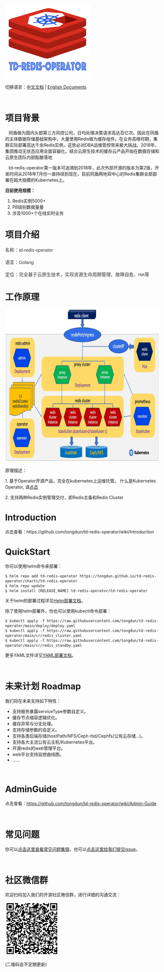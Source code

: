 
![td-redis-operator](docs/imgs/td-redis-operator-logo.jpg)


切换语言：<a href="README-zh.md">中文文档</a>  |  <a href="README.md">English Documents</a>

<br>

<div class="blog_content">
    <div class="iteye-blog-content-contain" style="font-size: 14px;">
<h1>项目背景</h1>
<p style="font-size: 14px;">
&nbsp;&nbsp;&nbsp;同盾做为国内头部第三方风控公司，日均处理决策请求高达百亿次。因此在同盾的主体数据存储基础架构中，大量使用Redis做为缓存组件。在业务高峰时期，集群实际部署高达千余Redis实例，这势必对DBA运维管控带来极大挑战。2018年，集团推动无状态应用全面容器化，结合云原生技术的缓存云产品开始在数据存储和云原生团队内部酝酿落地 </p>
<p style="font-size: 14px;">
&nbsp;&nbsp;&nbsp;td-redis-operator第一版本可追溯到2018年，此次外部开源的版本为第2版，开发时间从2018年7月份一直持续到现在，目前同盾两地双中心的Redis集群全部部署在超大规模的Kubernetes上。
</p>
<strong>目前使用规模：</strong>
<ol style="font-size: 14px;">
<li>Redis实例5000+</li>
<li>PB级别数据量量</li>
<li>涉及1000+个在线实时业务</li>
</ol>

<h1>项目介绍</h1>
<p style="margin-top: 15px; margin-bottom: 15px; color: #333333; font-family: Helvetica, arial, freesans, clean, sans-serif; font-size: 15px; line-height: 25px;">名称：td-redis-operator</p>
<p style="margin-top: 15px; margin-bottom: 15px; color: #333333; font-family: Helvetica, arial, freesans, clean, sans-serif; font-size: 15px; line-height: 25px;">语言：Golang</p>
<p style="margin-top: 15px; margin-bottom: 15px; color: #333333; font-family: Helvetica, arial, freesans, clean, sans-serif; font-size: 15px; line-height: 25px;">定位：完全基于云原生技术，实现资源生命周期管理、故障自愈、HA等</p>
<p> </p>
<h1>工作原理</h1>
<p><img width="848" src="docs/imgs/td-redis-operator-arch.jpg" height="500" alt=""></p>
<p>原理描述：</p>
<p>1.   基于Operator开源产品，完全在kubernetes上运维托管。 什么是Kubernetes Operator,  请<a href="https://kubernetes.io/docs/concepts/extend-kubernetes/operator/">点击</a></p>
<p>2.   支持两种Redis实例管理交付，即Redis主备和Redis Cluster</p>
<p> </p>
<h1>Introduction</h1>
<p>点击查看：https://github.com/tongdun/td-redis-operator/wiki/Introduction</p>
        
<h1>QuickStart</h1>
        
<p>你可以使用helm命令来部署：</p>

```
$ helm repo add td-redis-operator https://tongdun.github.io/td-redis-operator/charts/td-redis-operator
$ helm repo update
$ helm install [RELEASE_NAME] td-redis-operator/td-redis-operator      
```
<p>关于helm的部署过程详见<a href="https://github.com/tongdun/td-redis-operator/wiki/Helm部署">Helm部署文档</a>。</p>
        
<p>除了使用helm部署外，你也可以使用kubectl命令部署：</p>

```
$ kubectl apply -f https://raw.githubusercontent.com/tongdun/td-redis-operator/main/deploy/deploy.yaml
$ kubectl apply -f https://raw.githubusercontent.com/tongdun/td-redis-operator/main/cr/redis_cluster.yaml
$ kubectl apply -f https://raw.githubusercontent.com/tongdun/td-redis-operator/main/cr/redis_standby.yaml
```
<p>更多YAML文件详见<a href="https://github.com/tongdun/td-redis-operator/wiki/YAML部署">YAML部署文档</a>。</p>

</div>

<br>

# 未来计划 Roadmap
    
我们将在未来支持如下特性：

* 支持服务暴露serviceType参数自定义。
* 缓存节点缩容逻辑优化。
* 缓存异常与分支处理。
* 支持存储参数的自定义。
* 支持各类后端存储(hostPath/NFS/Ceph rbd/Cephfs/公有云存储…)。
* 支持各大主流公有云主机/Kubernetes平台。
* 开源redis的web管理平台。
* web平台支持监控曲线图。
* ……

<br>
        
# AdminGuide
    
点击查看：https://github.com/tongdun/td-redis-operator/wiki/Admin-Guide
    
<br>
    
# 常见问题
    
你可以<a href="https://github.com/tongdun/td-redis-operator/wiki/常见问题回答">点击这里查看常见问题集锦</a>，也可以<a href="https://github.com/tongdun/td-redis-operator/issues">点击这里给我们提交issue</a>。

<br>
    
# 社区微信群
    
欢迎扫码加入我们的开源社区微信群，进行详细的沟通交流：
    
![td-redis-operator](docs/imgs/wechatqrcode.jpg)  
    
(二维码会不定期更新)
    
<br>
<br>

